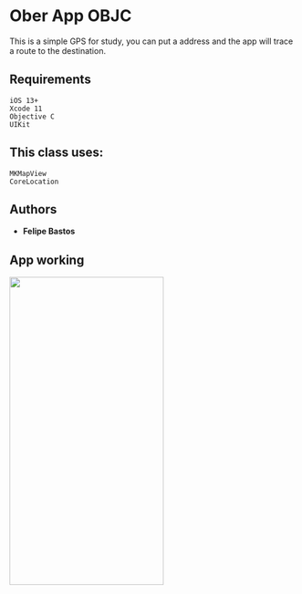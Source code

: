 # Ober App OBJC

This is a simple GPS for study, you can put a address and the app will trace a route to the destination.

## Requirements

```
iOS 13+
Xcode 11
Objective C
UIKit
```

## This class uses:

```
MKMapView
CoreLocation
```

## Authors

* **Felipe Bastos** 

## App working
<img align="left" width="270" height="540" src="https://github.com/FelipeABastos/OberAppObjC/blob/master/Screen-Recording-2020-07-13-at-01.08.17.gif"> 

